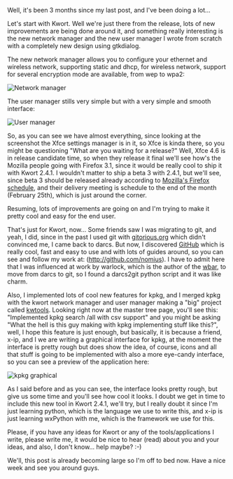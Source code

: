 Well, it's been 3 months since my last post, and I've been doing a lot...

Let's start with Kwort. Well we're just there from the release, lots of new improvements are being done around it, and something really interesting is the new network manager and the new user manager I wrote from scratch with a completely new design using gtkdialog.

The new network manager allows you to configure your ethernet and wireless network, supporting static and dhcp, for wireless network, support for several encryption mode are available, from wep to wpa2:

![Network manager](http://lh3.ggpht.com/_7bn3_3YdSWU/SZCvNk3odHI/AAAAAAAAANM/6m-TJD-_8Cw/knm.png)

The user manager stills very simple but with a very simple and smooth interface:

![User manager](http://lh5.ggpht.com/_7bn3_3YdSWU/SZCvNl6KKtI/AAAAAAAAANU/Q7Lh7X_hYTA/kum.png)

So, as you can see we have almost everything, since looking at the screenshot the Xfce settings manager is in it, so Xfce is kinda there, so you might be questioning "What are you waiting for a release?" Well, Xfce 4.6 is in release candidate time, so when they release it final we'll see how's the Mozilla people going with Firefox 3.1, since it would be really cool to ship it
with Kwort 2.4.1. I wouldn't matter to ship a beta 3 with 2.4.1, but we'll see, since beta 3 should be released already according to [Mozilla's Firefox schedule](https://wiki.mozilla.org/Firefox3.1/Schedule), and their delivery meeting is schedule to the end of the month (February 25th), which is just around the corner.

Resuming, lots of improvements are going on and I'm trying to make it pretty cool and easy for the end user.

That's just for Kwort, now... Some friends saw I was migrating to git, and yeah, I did, since in the past I used git with [gitorious.org](http://www.gitorious.org/) which didn't convinced me, I came back to darcs. But now, I discovered [GitHub](https://www.github.com/) which is really cool, fast and easy to use and with lots of guides around, so you can see and follow my work
at: (http://github.com/nomius).
I have to admit here that I was influenced at work by warlock, which is the author of the [wbar](http://www.warlockshome.com.ar/), to move from darcs to git, so I found a darcs2git python script and it was like charm.

Also, I implemented lots of cool new features for kpkg, and I merged kpkg with the kwort network manager and user manager making a "big" project called [kwtools](http://github.com/nomius/kwtools/tree/master). Looking right now at the master tree page, you'll see this: "Implemented kpkg search /all with csv support" and you might be asking "What the hell is this guy making with kpkg implementing stuff like this?", well, I hope this feature is just enough, but basically, it is because a friend, x-ip, and I we are writing a graphical interface for kpkg, at the moment the interface is pretty rough but does show the idea, of course, icons and all that stuff is going to be implemented with also a more eye-candy interface, so you can see a preview of the application here:

![kpkg graphical](http://lh5.ggpht.com/_7bn3_3YdSWU/SZCvNhGOhsI/AAAAAAAAANc/SV4rvaIufCg/galgo.png)

As I said before and as you can see, the interface looks pretty rough, but give us some time and you'll see how cool it looks. I doubt we get in time to include this new tool in Kwort 2.4.1, we'll try, but I really doubt it since I'm just learning python, which is the language we use to write this, and x-ip is just learning wxPython with me, which is the framework we use for
this.

Please, if you have any ideas for Kwort or any of the tools/applications I write, please write me, it would be nice to hear (read) about you and your ideas, and also, I don't know... help maybe? :-)

We'll, this post is already becoming large so I'm off to bed now. Have a nice week and see you around guys.
